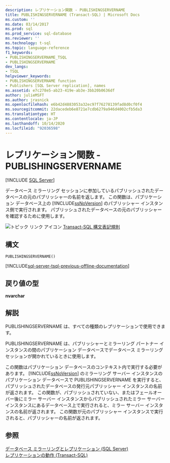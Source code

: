 ```yaml
---
description: レプリケーション関数 - PUBLISHINGSERVERNAME
title: PUBLISHINGSERVERNAME (Transact-SQL) | Microsoft Docs
ms.custom: ''
ms.date: 03/14/2017
ms.prod: sql
ms.prod_service: sql-database
ms.reviewer: ''
ms.technology: t-sql
ms.topic: language-reference
f1_keywords:
- PUBLISHINGSERVERNAME_TSQL
- PUBLISHINGSERVERNAME
dev_langs:
- TSQL
helpviewer_keywords:
- PUBLISHINGSERVERNAME function
- Publishers [SQL Server replication], names
ms.assetid: e7c278e5-ab23-419e-ab3e-3bb20b0636df
author: julieMSFT
ms.author: jrasnick
ms.openlocfilehash: e6b42d4883053a32ec97f76278139fad8d0cf0f4
ms.sourcegitcommit: 22dacedeb6e8721e7cdb6279a946d4002cfb5da3
ms.translationtype: HT
ms.contentlocale: ja-JP
ms.lasthandoff: 10/14/2020
ms.locfileid: "92036598"
---
```

# <a name="replication-functions---publishingservername"></a>レプリケーション関数 - PUBLISHINGSERVERNAME
[!INCLUDE [SQL Server](../../includes/applies-to-version/sqlserver.md)]

  データベース ミラーリング セッションに参加しているパブリッシュされたデータベースの元のパブリッシャーの名前を返します。 この関数は、パブリケーション データベース上の [!INCLUDE[ssNoVersion](../../includes/ssnoversion-md.md)] のパブリッシャー インスタンス側で実行されます。 パブリッシュされたデータベースの元のパブリッシャーを確認するために使用します。  
  
 ![トピック リンク アイコン](../../database-engine/configure-windows/media/topic-link.gif "トピック リンク アイコン") [Transact-SQL 構文表記規則](../../t-sql/language-elements/transact-sql-syntax-conventions-transact-sql.md)  
  
## <a name="syntax"></a>構文  
  
```syntaxsql
PUBLISHINGSERVERNAME()  
```  
  
[!INCLUDE[sql-server-tsql-previous-offline-documentation](../../includes/sql-server-tsql-previous-offline-documentation.md)]

## <a name="return-types"></a>戻り値の型
 **nvarchar**  
  
## <a name="remarks"></a>解説  
 PUBLISHINGSERVERNAME は、すべての種類のレプリケーションで使用できます。  
  
 PUBLISHINGSERVERNAME は、パブリッシャーとミラーリング パートナー インスタンスの間のパブリケーション データベースでデータベース ミラーリング セッションが開かれているときに使用します。  
  
 この関数はパブリケーション データベースのコンテキスト内で実行する必要があります。 [!INCLUDE[ssNoVersion](../../includes/ssnoversion-md.md)] のミラーリング サーバー インスタンスのパブリケーション データベースで PUBLISHINGSERVERNAME を実行すると、パブリッシュされたデータベースの発行元パブリッシャー インスタンスの名前が返されます。 この関数が、パブリッシュされていない、またはフェールオーバー後にミラー サーバー インスタンスからパブリッシュされたミラー サーバー インスタンスにあるデータベース上で実行されると、ミラー サーバー インスタンスの名前が返されます。 この関数が元のパブリッシャー インスタンスで実行されると、パブリッシャーの名前が返されます。  
  
## <a name="see-also"></a>参照  
 [データベース ミラーリングとレプリケーション &#40;SQL Server&#41;](../../database-engine/database-mirroring/database-mirroring-and-replication-sql-server.md)   
 [レプリケーションの動作 &#40;Transact-SQL&#41;]()  
  
